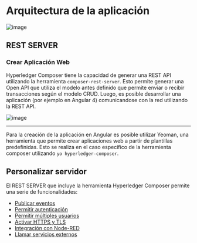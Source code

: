 # Arquitectura de la aplicación

![image](https://hyperledger.github.io/composer/latest/assets/img/ComposerArchitecture.svg)

## REST SERVER

### Crear Aplicación Web

Hyperledger Composer tiene la capacidad de generar una REST API utilizando la herramienta `composer-rest-server`. Esto permite generar una Open API que utiliza el modelo antes definido que permite enviar o recibir transacciones según el modelo CRUD.
Luego, es posible desarrollar una aplicación (por ejemplo en Angular 4) comunicandose con la red utilizando la REST API.

![image](https://hyperledger.github.io/composer/latest/assets/img/Angular.svg)

---

Para la creación de la aplicación en Angular es posible utilizar Yeoman, una herramienta que permite crear aplicaciones web a partir de plantillas predefinidas. Esto se realiza en el caso específico de la herramienta composer utilizando `yo hyperledger-composer`.

## Personalizar servidor

El REST SERVER que incluye la herramienta Hyperledger Composer permite una serie de funcionalidades:
- [Publicar eventos](https://hyperledger.github.io/composer/latest/integrating/publishing-events.html)
- [Permitir autenticación](https://hyperledger.github.io/composer/latest/integrating/enabling-rest-authentication.html)
- [Permitir múltiples usuarios](https://hyperledger.github.io/composer/latest/integrating/enabling-multiuser.html)
- [Activar HTTPS y TLS](https://hyperledger.github.io/composer/latest/integrating/securing-the-rest-server.html)
- [Integración con Node-RED](https://www.npmjs.com/package/node-red-contrib-composer)
- [Llamar servicios externos](https://hyperledger.github.io/composer/latest/integrating/call-out)
